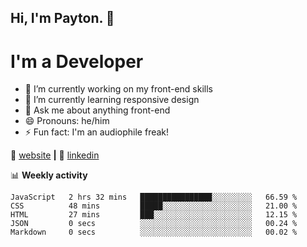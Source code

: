 ## Hi, I'm Payton. 👋
# I'm a Developer

- 🔭 I’m currently working on my front-end skills
- 🌱 I’m currently learning responsive design
- 💬 Ask me about anything front-end
- 😄 Pronouns: he/him
- ⚡ Fun fact: I'm an audiophile freak!

🏡 [website][website] **|**
👔 [linkedin][linkedin]

📊 **Weekly activity**
<!--START_SECTION:waka-->
```text
JavaScript   2 hrs 32 mins   ████████████████░░░░░░░░░   66.59 % 
CSS          48 mins         █████░░░░░░░░░░░░░░░░░░░░   21.00 % 
HTML         27 mins         ███░░░░░░░░░░░░░░░░░░░░░░   12.15 % 
JSON         0 secs          ░░░░░░░░░░░░░░░░░░░░░░░░░   00.24 % 
Markdown     0 secs          ░░░░░░░░░░░░░░░░░░░░░░░░░   00.02 %
```
<!--END_SECTION:waka-->

[website]: https://payton-burr.github.io
[linkedin]: https://www.linkedin.com/in/payton-burr
